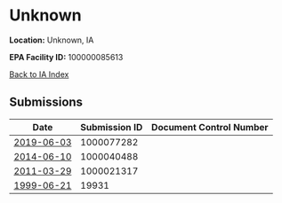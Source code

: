 # Unknown

**Location:** Unknown, IA

**EPA Facility ID:** 100000085613

[Back to IA Index](../../index.md)

## Submissions

| Date | Submission ID | Document Control Number |
|------|--------------|-------------------------|
| [2019-06-03](submissions/1000077282.md) | 1000077282 |  |
| [2014-06-10](submissions/1000040488.md) | 1000040488 |  |
| [2011-03-29](submissions/1000021317.md) | 1000021317 |  |
| [1999-06-21](submissions/19931.md) | 19931 |  |
